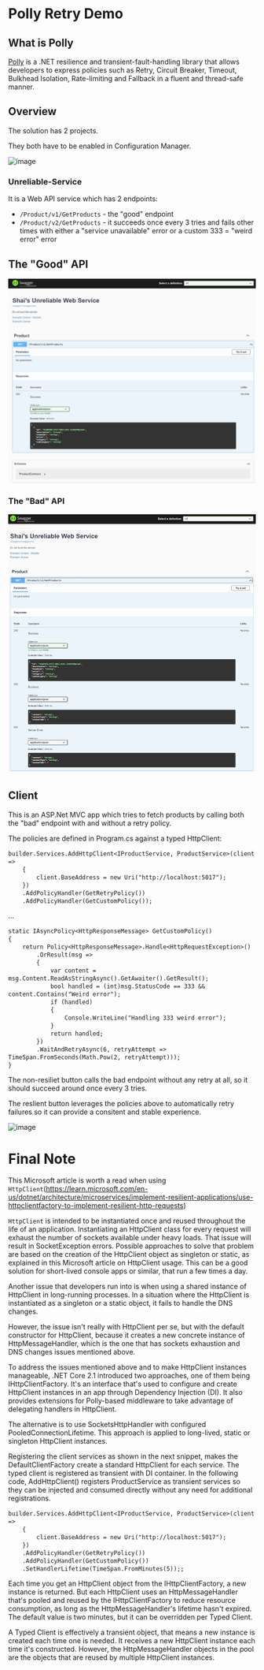 # Polly Retry Demo


## What is Polly
[Polly](https://github.com/App-vNext/Polly) is a .NET resilience and transient-fault-handling library that allows developers to express policies such as Retry, Circuit Breaker, Timeout, Bulkhead Isolation, Rate-limiting and Fallback in a fluent and thread-safe manner.

## Overview

The solution has 2 projects.

They both have to be enabled in Configuration Manager.

![image](https://github.com/shailensukul/polly-research/assets/564911/aba1bd59-6c1c-4b76-be33-39ecce18d84f)


### Unreliable-Service

It is a Web API service which has 2 endpoints:

- `/Product/v1/GetProducts` - the "good" endpoint
- `/Product/v2/GetProducts` - it  succeeds once every 3 tries and fails other times with either a "service unavailable" error or a custom 333 = "weird error" error

## The "Good" API
![image](/images/GoodService.JPG)

### The "Bad" API
![image](/images/BadService.JPG)

## Client
This is an ASP.Net MVC app which tries to fetch products by calling both the "bad" endpoint with and without a retry policy.

The policies are defined in Program.cs against a typed HttpClient:

```
builder.Services.AddHttpClient<IProductService, ProductService>(client =>
    {
        client.BaseAddress = new Uri("http://localhost:5017");
    })
    .AddPolicyHandler(GetRetryPolicy())
    .AddPolicyHandler(GetCustomPolicy());
```
...
```
static IAsyncPolicy<HttpResponseMessage> GetCustomPolicy()
{
    return Policy<HttpResponseMessage>.Handle<HttpRequestException>()
        .OrResult(msg =>
        {
            var content = msg.Content.ReadAsStringAsync().GetAwaiter().GetResult();
            bool handled = (int)msg.StatusCode == 333 && content.Contains("Weird error");
            if (handled)
            {
                Console.WriteLine("Handling 333 weird error");
            }
            return handled;
        })
        .WaitAndRetryAsync(6, retryAttempt => TimeSpan.FromSeconds(Math.Pow(2, retryAttempt)));
}
```
The non-resiliet button calls the bad endpoint without any retry at all, so it should succeed around once every 3 tries.

The reslient button leverages the policies above to automatically retry failures so it can provide a consitent and stable experience.

![image](https://user-images.githubusercontent.com/564911/223392764-a481c61b-8e03-41a1-a4cd-4cb67403cde2.png)


# Final Note
This Microsoft article is worth a read when using `HttpClient`(https://learn.microsoft.com/en-us/dotnet/architecture/microservices/implement-resilient-applications/use-httpclientfactory-to-implement-resilient-http-requests)

`HttpClient` is intended to be instantiated once and reused throughout the life of an application. Instantiating an HttpClient class for every request will exhaust the number of sockets available under heavy loads. That issue will result in SocketException errors. Possible approaches to solve that problem are based on the creation of the HttpClient object as singleton or static, as explained in this Microsoft article on HttpClient usage. This can be a good solution for short-lived console apps or similar, that run a few times a day.

Another issue that developers run into is when using a shared instance of HttpClient in long-running processes. In a situation where the HttpClient is instantiated as a singleton or a static object, it fails to handle the DNS changes.

However, the issue isn't really with HttpClient per se, but with the default constructor for HttpClient, because it creates a new concrete instance of HttpMessageHandler, which is the one that has sockets exhaustion and DNS changes issues mentioned above.

To address the issues mentioned above and to make HttpClient instances manageable, .NET Core 2.1 introduced two approaches, one of them being IHttpClientFactory. It's an interface that's used to configure and create HttpClient instances in an app through Dependency Injection (DI). It also provides extensions for Polly-based middleware to take advantage of delegating handlers in HttpClient.

The alternative is to use SocketsHttpHandler with configured PooledConnectionLifetime. This approach is applied to long-lived, static or singleton HttpClient instances. 


Registering the client services as shown in the next snippet, makes the DefaultClientFactory create a standard HttpClient for each service.
The typed client is registered as transient with DI container.
In the following code, AddHttpClient() registers ProductService as transient services so they can be injected and consumed directly without any need for additional registrations.

```
builder.Services.AddHttpClient<IProductService, ProductService>(client =>
    {
        client.BaseAddress = new Uri("http://localhost:5017");
    })
    .AddPolicyHandler(GetRetryPolicy())
    .AddPolicyHandler(GetCustomPolicy())
    .SetHandlerLifetime(TimeSpan.FromMinutes(5));;
 ```

Each time you get an HttpClient object from the IHttpClientFactory, a new instance is returned.
But each HttpClient uses an HttpMessageHandler that's pooled and reused by the IHttpClientFactory to reduce resource consumption, as long as the HttpMessageHandler's lifetime hasn't expired.
The default value is two minutes, but it can be overridden per Typed Client.

A Typed Client is effectively a transient object, that means a new instance is created each time one is needed. It receives a new HttpClient instance each time it's constructed. However, the HttpMessageHandler objects in the pool are the objects that are reused by multiple HttpClient instances.

